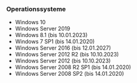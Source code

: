 ### Operationssysteme
- Windows 10
- Windows Server 2019
- Windows 8.1 (bis 10.01.2023)
- Windows 7 SP1 (bis 14.01.2020)
- Windows Server 2016 (bis 12.01.2027)
- Windows Server 2012 R2 (bis 10.10.2023)
- Windows Server 2012 (bis 10.10.2023)
- Windows Server 2008 R2 SP1 (bis 14.01.2020)
- Windows Server 2008 SP2 (bis 14.01.2020)
